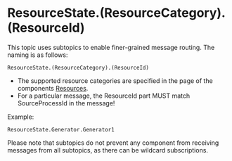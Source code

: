 # ResourceState.(ResourceCategory).(ResourceId)

This topic uses subtopics to enable finer-grained message routing. The naming is as follows:

```nohighlight
ResourceState.(ResourceCategory).(ResourceId)
```

- The supported resource categories are specified in the page of the components [Resources](energy_resources.md).
- For a particular message, the ResourceId part MUST match SourceProcessId in the message!

Example:

```nohighlight
ResourceState.Generator.Generator1
```

Please note that subtopics do not prevent any component from receiving messages from all subtopics, as there can be wildcard subscriptions.
